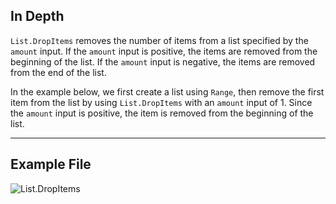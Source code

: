 ## In Depth
`List.DropItems` removes the number of items from a list specified by the `amount` input. If the `amount` input is positive, the items are removed from the beginning of the list. If the `amount` input is negative, the items are removed from the end of the list.

In the example below, we first create a list using `Range`, then remove the first item from the list by using `List.DropItems` with an `amount` input of 1. Since the `amount` input is positive, the item is removed from the beginning of the list.
___
## Example File

![List.DropItems](./DSCore.List.DropItems_img.jpg)
